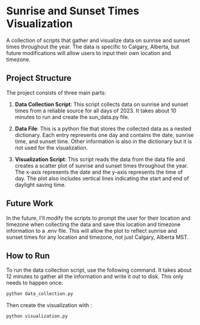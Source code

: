 # Sunrise and Sunset Times Visualization

A collection of scripts that gather and visualize data on sunrise and sunset times throughout the year. The data is specific to Calgary, Alberta, but future modifications will allow users to input their own location and timezone.

## Project Structure

The project consists of three main parts:

1. **Data Collection Script**: This script collects data on sunrise and sunset times from a reliable source for all days of 2023. It takes about 10 minutes to run and create the sun_data.py file.

2. **Data File**: This is a python file that stores the collected data as a nested dictionary. Each entry represents one day and contains the date, sunrise time, and sunset time. Other information is also in the dictionary but it is not used for the visualization.

3. **Visualization Script**: This script reads the data from the data file and creates a scatter plot of sunrise and sunset times throughout the year. The x-axis represents the date and the y-axis represents the time of day. The plot also includes vertical lines indicating the start and end of daylight saving time.

## Future Work

In the future, I'll modify the scripts to prompt the user for their location and timezone when collecting the data and save this location and timezone information to a .env file. This will allow the plot to reflect sunrise and sunset times for any location and timezone, not just Calgary, Alberta MST.

## How to Run

To run the data collection script, use the following command. It takes about 12 minutes to gather all the information and write it out to disk. This only needs to happen once:

```bash
python data_collection.py
```

Then create the visualization with :

```bash
python visualization.py
```
